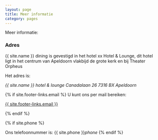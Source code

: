 ```yaml
---
layout: page
title: Meer informatie
category: pages
---
```


Meer informatie:

<div id="map"></div>

<script type='text/javascript'>
  //<![CDATA[
    {% include google_map.js %}
  //]]>
</script>
<script src="https://maps.googleapis.com/maps/api/js?key=AIzaSyDgjZrLFVoeXwx45D9mYQEYB5_SNuaSyoQ&callback=initMap"
  async defer></script>
  
### Adres

{{ site.name }} dining is gevestigd in het hotel xx Hotel & Lounge, dit hotel ligt in het centrum van Apeldoorn
vlakbijd de grote kerk en bij Theater Orpheus

Het adres is:

   *{{ site.name }} hotel & lounge*
   *Canadalaan 26*
   *7316 BX Apeldoorn*

{% if site.footer-links.email %}
U kunt ons per mail bereiken:

<a href="mailto:{{ site.footer-links.email }}?Subject=Information" target="_top">{{ site.footer-links.email }}</a>

{% endif %}

{% if site.phone %}

Ons telefoonnummer is: {{ site.phone }}<i class="w3-margin-left material-icons">phone</i>
{% endif %}